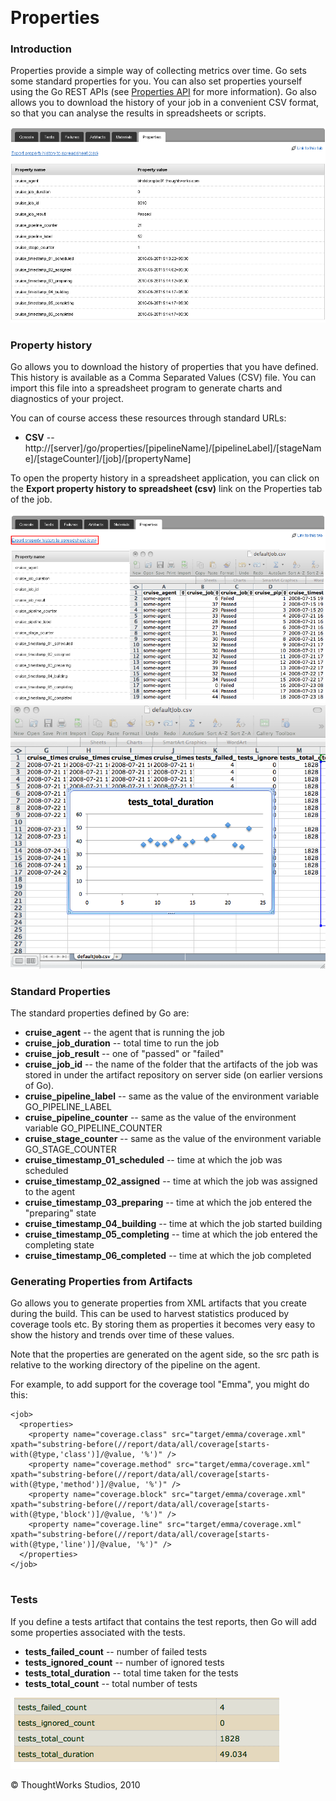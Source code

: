 
 

Properties
==========

### Introduction

Properties provide a simple way of collecting metrics over time. Go sets
some standard properties for you. You can also set properties yourself
using the Go REST APIs (see [Properties API](../api/Properties_API.html) for
more information). Go also allows you to download the history of your
job in a convenient CSV format, so that you can analyse the results in
spreadsheets or scripts.

![](../resources/images/cruise/cruise_properties.png)

### Property history

Go allows you to download the history of properties that you have
defined. This history is available as a Comma Separated Values (CSV)
file. You can import this file into a spreadsheet program to generate
charts and diagnostics of your project.

You can of course access these resources through standard URLs:

-   **CSV** --
    http://[server]/go/properties/[pipelineName]/[pipelineLabel]/[stageName]/[stageCounter]/[job]/[propertyName]

To open the property history in a spreadsheet application, you can click
on the **Export property history to spreadsheet (csv)** link on the
Properties tab of the job.

![](../resources/images/cruise/properties_export.png)
![](../resources/images/cruise/properties-chart.png)

### Standard Properties

The standard properties defined by Go are:

-   **cruise\_agent** -- the agent that is running the job
-   **cruise\_job\_duration** -- total time to run the job
-   **cruise\_job\_result** -- one of "passed" or "failed"
-   **cruise\_job\_id** -- the name of the folder that the artifacts of
    the job was stored in under the artifact repository on server side
    (on earlier versions of Go).
-   **cruise\_pipeline\_label** -- same as the value of the environment
    variable GO\_PIPELINE\_LABEL
-   **cruise\_pipeline\_counter** -- same as the value of the
    environment variable GO\_PIPELINE\_COUNTER
-   **cruise\_stage\_counter** -- same as the value of the environment
    variable GO\_STAGE\_COUNTER
-   **cruise\_timestamp\_01\_scheduled** -- time at which the job was
    scheduled
-   **cruise\_timestamp\_02\_assigned** -- time at which the job was
    assigned to the agent
-   **cruise\_timestamp\_03\_preparing** -- time at which the job
    entered the "preparing" state
-   **cruise\_timestamp\_04\_building** -- time at which the job started
    building
-   **cruise\_timestamp\_05\_completing** -- time at which the job
    entered the completing state
-   **cruise\_timestamp\_06\_completed** -- time at which the job
    completed

### Generating Properties from Artifacts

Go allows you to generate properties from XML artifacts that you create
during the build. This can be used to harvest statistics produced by
coverage tools etc. By storing them as properties it becomes very easy
to show the history and trends over time of these values.

Note that the properties are generated on the agent side, so the src
path is relative to the working directory of the pipeline on the agent.

For example, to add support for the coverage tool "Emma", you might do
this:

``` {.code}
<job>  
  <properties>  
    <property name="coverage.class" src="target/emma/coverage.xml" xpath="substring-before(//report/data/all/coverage[starts-with(@type,'class')]/@value, '%')" />  
    <property name="coverage.method" src="target/emma/coverage.xml" xpath="substring-before(//report/data/all/coverage[starts-with(@type,'method')]/@value, '%')" />  
    <property name="coverage.block" src="target/emma/coverage.xml" xpath="substring-before(//report/data/all/coverage[starts-with(@type,'block')]/@value, '%')" />  
    <property name="coverage.line" src="target/emma/coverage.xml" xpath="substring-before(//report/data/all/coverage[starts-with(@type,'line')]/@value, '%')" />  
  </properties>
</job>
            
```

### Tests

If you define a tests artifact that contains the test reports, then Go
will add some properties associated with the tests.

-   **tests\_failed\_count** -- number of failed tests
-   **tests\_ignored\_count** -- number of ignored tests
-   **tests\_total\_duration** -- total time taken for the tests
-   **tests\_total\_count** -- total number of tests

![](../resources/images/cruise/properties-tests.png)





© ThoughtWorks Studios, 2010

